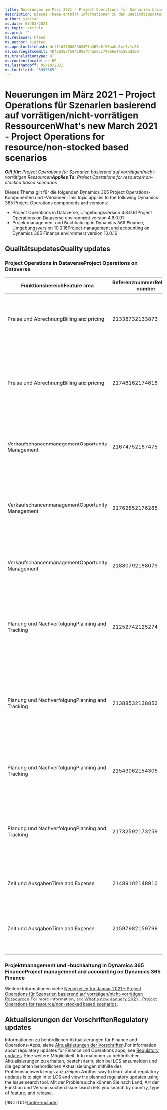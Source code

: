 ```yaml
---
title: Neuerungen im März 2021 – Project Operations für Szenarien basierend auf vorrätigen/nicht-vorrätigen Ressourcen
description: Dieses Thema enthält Informationen zu den Qualitätsupdates, die in der März 2021-Veröffentlichung von Project Operations für Szenarien basierend auf vorrätigen/nicht vorrätigen Ressourcen verfügbar sind.
author: sigitac
ms.date: 03/03/2021
ms.topic: article
ms.prod: ''
ms.reviewer: kfend
ms.author: sigitac
ms.openlocfilehash: dcf11d770082308d77b369c6f50aabb1ec7c1c86
ms.sourcegitcommit: 40f68387f594180af64a5e5c748b6efa188bd300
ms.translationtype: HT
ms.contentlocale: de-DE
ms.lasthandoff: 05/10/2021
ms.locfileid: "5995665"
---
```

# <a name="whats-new-march-2021---project-operations-for-resourcenon-stocked-based-scenarios"></a><span data-ttu-id="41414-103">Neuerungen im März 2021 – Project Operations für Szenarien basierend auf vorrätigen/nicht-vorrätigen Ressourcen</span><span class="sxs-lookup"><span data-stu-id="41414-103">What's new March 2021 - Project Operations for resource/non-stocked based scenarios</span></span>

<span data-ttu-id="41414-104">_**Gilt für:** Project Operations für Szenarien basierend auf vorrätigen/nicht-vorrätigen Ressourcen_</span><span class="sxs-lookup"><span data-stu-id="41414-104">_**Applies To:** Project Operations for resource/non-stocked based scenarios_</span></span>

<span data-ttu-id="41414-105">Dieses Thema gilt für die folgenden Dynamics 365 Project Operations-Komponenten und -Versionen:</span><span class="sxs-lookup"><span data-stu-id="41414-105">This topic applies to the following Dynamics 365 Project Operations components and versions:</span></span>

- <span data-ttu-id="41414-106">Project Operations in Dataverse, Umgebungsversion 4.8.0.91</span><span class="sxs-lookup"><span data-stu-id="41414-106">Project Operations on Dataverse environment version 4.8.0.91</span></span> 
- <span data-ttu-id="41414-107">Projektmanagement und Buchhaltung in Dynamics 365 Finance, Umgebungsversion 10.0.16</span><span class="sxs-lookup"><span data-stu-id="41414-107">Project management and accounting on Dynamics 365 Finance environment version 10.0.16</span></span> 

## <a name="quality-updates"></a><span data-ttu-id="41414-108">Qualitätsupdates</span><span class="sxs-lookup"><span data-stu-id="41414-108">Quality updates</span></span>

### <a name="project-operations-on-dataverse"></a><span data-ttu-id="41414-109">Project Operations in Dataverse</span><span class="sxs-lookup"><span data-stu-id="41414-109">Project Operations on Dataverse</span></span>


| <span data-ttu-id="41414-110">**Funktionsbereich**</span><span class="sxs-lookup"><span data-stu-id="41414-110">**Feature area**</span></span> | <span data-ttu-id="41414-111">**Referenznummer**</span><span class="sxs-lookup"><span data-stu-id="41414-111">**Reference number**</span></span> | <span data-ttu-id="41414-112">**Qualitätsupdate**</span><span class="sxs-lookup"><span data-stu-id="41414-112">**Quality update**</span></span> |
| --- | --- | --- |
| <span data-ttu-id="41414-113">Preise und Abrechnung</span><span class="sxs-lookup"><span data-stu-id="41414-113">Billing and pricing</span></span> | <span data-ttu-id="41414-114">2133873</span><span class="sxs-lookup"><span data-stu-id="41414-114">2133873</span></span> | <span data-ttu-id="41414-115">Das Problem bei der Anzeige des Währungssymbols für **Verkaufspreis pro Einheit** im Raster **Kostenschätzungen** wurde behoben.</span><span class="sxs-lookup"><span data-stu-id="41414-115">Fixed the display of **Unit Sales Price** currency symbol in the **Expense Estimates** grid.</span></span> |
| <span data-ttu-id="41414-116">Preise und Abrechnung</span><span class="sxs-lookup"><span data-stu-id="41414-116">Billing and pricing</span></span> | <span data-ttu-id="41414-117">2174616</span><span class="sxs-lookup"><span data-stu-id="41414-117">2174616</span></span> | <span data-ttu-id="41414-118">Erhält ein Angebot den Zuschlag, wird auf die benutzerdefinierte Preisliste des Vertrags in den Detaisl der Vertragszeilen verwiesen, die aus dem Angebot übernommen werden.</span><span class="sxs-lookup"><span data-stu-id="41414-118">When a quote is won, the contract custom pricelist is referenced on contract line details that are copied from the quote.</span></span> |
| <span data-ttu-id="41414-119">Verkaufschancenmanagement</span><span class="sxs-lookup"><span data-stu-id="41414-119">Opportunity Management</span></span> | <span data-ttu-id="41414-120">2167475</span><span class="sxs-lookup"><span data-stu-id="41414-120">2167475</span></span> | <span data-ttu-id="41414-121">Fester Steuerbetrag in der Korrekturrechnung, aus dem ein nicht abgerechneter tatsächlicher Eintrag hervorgegangen ist.</span><span class="sxs-lookup"><span data-stu-id="41414-121">Fixed tax amount in the correction invoice that originated an unbilled actual entry.</span></span> |
| <span data-ttu-id="41414-122">Verkaufschancenmanagement</span><span class="sxs-lookup"><span data-stu-id="41414-122">Opportunity Management</span></span> | <span data-ttu-id="41414-123">2176285</span><span class="sxs-lookup"><span data-stu-id="41414-123">2176285</span></span> | <span data-ttu-id="41414-124">Der Steuerbetrag darf nicht aus den Details des Kaufvertrags/der Angebotszeile in die Details des Kostenvertrags/der Angebotszeile übernommen werden.</span><span class="sxs-lookup"><span data-stu-id="41414-124">Tax amount must not be copied from sales contract/quote line details to cost contract/quote line details.</span></span> |
| <span data-ttu-id="41414-125">Verkaufschancenmanagement</span><span class="sxs-lookup"><span data-stu-id="41414-125">Opportunity Management</span></span> | <span data-ttu-id="41414-126">2188079</span><span class="sxs-lookup"><span data-stu-id="41414-126">2188079</span></span> | <span data-ttu-id="41414-127">Für Verträge, die nicht arbeitsbezogen sind, darf keine geteilte Abrechnungsregel erstellt werden.</span><span class="sxs-lookup"><span data-stu-id="41414-127">Split billing rule must not be created for contracts that are not work-based.</span></span> |
| <span data-ttu-id="41414-128">Planung und Nachverfolgung</span><span class="sxs-lookup"><span data-stu-id="41414-128">Planning and Tracking</span></span> | <span data-ttu-id="41414-129">2125274</span><span class="sxs-lookup"><span data-stu-id="41414-129">2125274</span></span> | <span data-ttu-id="41414-130">**Zuordnung für Duales Schreiben**-Attribut für **Zuordnen des Projektstartdatums** von **msdyn\_taskearlieststart** auf **msdyn\_actualstart** aktualisiert.</span><span class="sxs-lookup"><span data-stu-id="41414-130">**Project Dual Write Map** attribute for **Project Start Date Mapping** updated from **msdyn\_taskearlieststart** to **msdyn\_actualstart**.</span></span> |
| <span data-ttu-id="41414-131">Planung und Nachverfolgung</span><span class="sxs-lookup"><span data-stu-id="41414-131">Planning and Tracking</span></span> | <span data-ttu-id="41414-132">2138853</span><span class="sxs-lookup"><span data-stu-id="41414-132">2138853</span></span> | <span data-ttu-id="41414-133">Die Projektkopierfunktion wurde aktualisiert, um sicherzustellen, dass Kostenschätzungspositionen, die auf Aufgaben verweisen, in das Zielprojekt übernommen werden.</span><span class="sxs-lookup"><span data-stu-id="41414-133">Project copy function updated to ensure expense estimate lines that reference tasks are copied to the destination project.</span></span> |
| <span data-ttu-id="41414-134">Planung und Nachverfolgung</span><span class="sxs-lookup"><span data-stu-id="41414-134">Planning and Tracking</span></span> | <span data-ttu-id="41414-135">2154306</span><span class="sxs-lookup"><span data-stu-id="41414-135">2154306</span></span> | <span data-ttu-id="41414-136">Probleme beim Löschen von Kostenschätzungen in Project Operations für ressourcenbasierte Szenarien wurden behoben.</span><span class="sxs-lookup"><span data-stu-id="41414-136">Fixed issues with deleting expense estimates in Project Operations for resource-based scenarios.</span></span> |
| <span data-ttu-id="41414-137">Planung und Nachverfolgung</span><span class="sxs-lookup"><span data-stu-id="41414-137">Planning and Tracking</span></span> | <span data-ttu-id="41414-138">2173259</span><span class="sxs-lookup"><span data-stu-id="41414-138">2173259</span></span> | <span data-ttu-id="41414-139">Die Projektkopierfunktion wurde aktualisiert, um sicherzustellen, dass in bestimmten Szenarien nicht die Fehlermeldung **PSP wird kopiert** erscheint.</span><span class="sxs-lookup"><span data-stu-id="41414-139">Project copy function updated to ensure it doesn't display **Copying WBS** error message in certain scenarios.</span></span> |
| <span data-ttu-id="41414-140">Zeit und Ausgaben</span><span class="sxs-lookup"><span data-stu-id="41414-140">Time and Expense</span></span> | <span data-ttu-id="41414-141">2148910</span><span class="sxs-lookup"><span data-stu-id="41414-141">2148910</span></span> | <span data-ttu-id="41414-142">Anzeigeproblem der Seite **Eintrag bearbeiten** im Raster **Zeiteintrag** wurde behoben.</span><span class="sxs-lookup"><span data-stu-id="41414-142">Fixed display issue with the **Edit Entry** page in the **Time Entry** grid.</span></span> |
| <span data-ttu-id="41414-143">Zeit und Ausgaben</span><span class="sxs-lookup"><span data-stu-id="41414-143">Time and Expense</span></span> | <span data-ttu-id="41414-144">2159798</span><span class="sxs-lookup"><span data-stu-id="41414-144">2159798</span></span> | <span data-ttu-id="41414-145">Engere Steuerung, um sicherzustellen, dass genehmigte Ausgabeneinträge nicht bearbeitet werden können.</span><span class="sxs-lookup"><span data-stu-id="41414-145">Tightened controls to ensure approved expense entries can't be edited.</span></span> |

### <a name="project-management-and-accounting-on-dynamics-365-finance"></a><span data-ttu-id="41414-146">Projektmanagement und -buchhaltung in Dynamics 365 Finance</span><span class="sxs-lookup"><span data-stu-id="41414-146">Project management and accounting on Dynamics 365 Finance</span></span>

<span data-ttu-id="41414-147">Weitere Informationen siehe [Neuigkeiten für Januar 2021 – Project Operations für Szenarien basierend auf vorrätigen/nicht-vorrätigen Ressourcen](whats-new-jan-2021-resource-based.md).</span><span class="sxs-lookup"><span data-stu-id="41414-147">For more information, see [What's new January 2021 - Project Operations for resource/non-stocked based scenarios](whats-new-jan-2021-resource-based.md).</span></span>

## <a name="regulatory-updates"></a><span data-ttu-id="41414-148">Aktualisierungen der Vorschriften</span><span class="sxs-lookup"><span data-stu-id="41414-148">Regulatory updates</span></span>

<span data-ttu-id="41414-149">Informationen zu behördlichen Aktualisierungen für Finance and Operations-Apps, siehe [Aktualisierungen der Vorschriften](/dynamics365/finance/localizations/regulatory-updates).</span><span class="sxs-lookup"><span data-stu-id="41414-149">For information about regulatory updates for Finance and Operations apps, see [Regulatory updates](/dynamics365/finance/localizations/regulatory-updates).</span></span> <span data-ttu-id="41414-150">Eine weitere Möglichkeit, Informationen zu behördlichen Aktualisierungen zu erhalten, besteht darin, sich bei LCS anzumelden und die geplanten behördlichen Aktualisierungen mithilfe des Problemsuchwerkzeugs anzuzeigen.</span><span class="sxs-lookup"><span data-stu-id="41414-150">Another way to learn about regulatory updates is to sign in to LCS and view the planned regulatory updates using the issue search tool.</span></span> <span data-ttu-id="41414-151">Mit der Problemsuche können Sie nach Land, Art der Funktion und Version suchen.</span><span class="sxs-lookup"><span data-stu-id="41414-151">Issue search lets you search by country, type of feature, and release.</span></span>


[!INCLUDE[footer-include](../includes/footer-banner.md)]